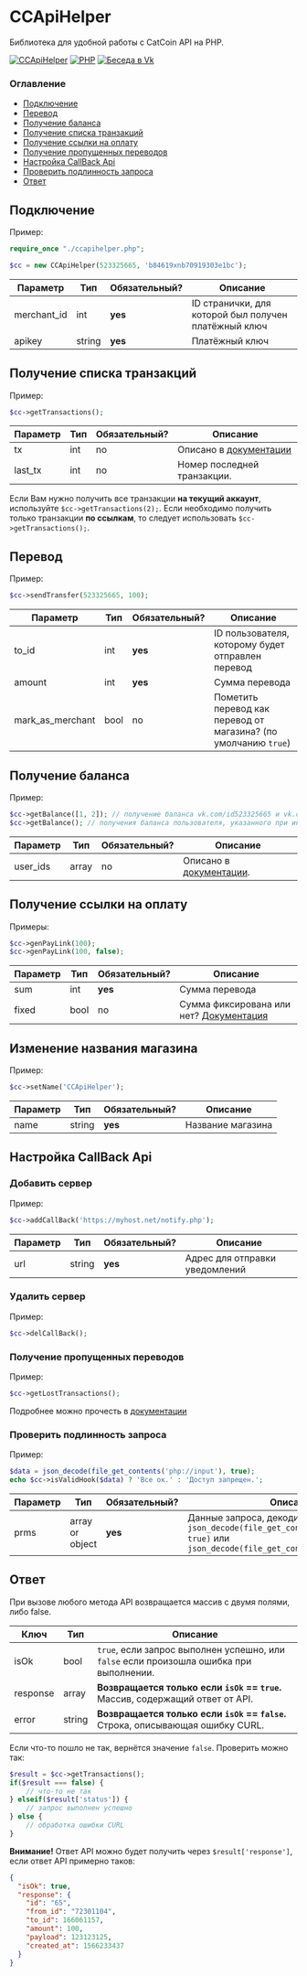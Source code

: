 # CCApiHelper
Библиотека для удобной работы с CatCoin API на PHP.

[![CCApiHelper](https://img.shields.io/badge/CCApiHelper-1.0-brightgreen)](https://github.com/Floory/ccapihelper)
[![PHP](https://img.shields.io/badge/PHP-%3E%3D7.0-blue)](https://php.net/)
[![Беседа в Vk](https://img.shields.io/badge/%D0%91%D0%B5%D1%81%D0%B5%D0%B4%D0%B0%20%D0%B2-Vk-orange)](https://vk.me/join/AJQ1dzYf1BBBwChl3mcP8kvz)

### Оглавление
- [Подключение](#Подключение)
- [Перевод](#Перевод)
- [Получение баланса](#Получение-баланса)
- [Получение списка транзакций](#Получение-списка-транзакций)
- [Получение ссылки на оплату](#Получение-ссылки-на-оплату)
- [Получение пропущенных переводов](#Получение-пропущенных-переводов)
- [Настройка CallBack Api](#Настройка-CallBack-Api)
- [Проверить подлинность запроса](#Проверить-подлинность-запроса)
- [Ответ](#Ответ)


## Подключение
Пример:
```php
require_once "./ccapihelper.php";

$cc = new CCApiHelper(523325665, 'b84619xnb70919303e1bc');
```

| Параметр     | Тип    | Обязательный?     | Описание                                             |
|--------------|--------|-------------------|------------------------------------------------------|
| merchant_id  | int    | **yes**           | ID странички, для которой был получен платёжный ключ |
| apikey       | string | **yes**           | Платёжный ключ                                       |

## Получение списка транзакций
Пример:
```php
$cc->getTransactions();
```

| Параметр     | Тип    | Обязательный? | Описание                                                                                                                              |
|--------------|--------|---------------|---------------------------------------------------------------------------------------------------------------------------------------|
| tx           | int    | no            | Описано в [документации](https://documenter.getpostman.com/view/8482328/SVfGzCCM?version=latest#36eca604-3cef-4966-a336-a46b440bb981) |
| last_tx      | int    | no            | Номер последней транзакции.                                                                                                           |

Если Вам нужно получить все транзакции **на текущий аккаунт**, используйте `$cc->getTransactions(2);`. Если необходимо получить только транзакции **по ссылкам**, то следует использовать `$cc->getTransactions();`.

## Перевод
Пример:
```php
$cc->sendTransfer(523325665, 100);
```

| Параметр         | Тип    | Обязательный? | Описание                                                                             |
|------------------|--------|---------------|--------------------------------------------------------------------------------------|
| to_id            | int    | **yes**       | ID пользователя, которому будет отправлен перевод                                    |
| amount           | int    | **yes**       | Сумма перевода                                                                       |
| mark_as_merchant | bool   | no            | Пометить перевод как перевод от магазина? (по умолчанию `true`)                      |

## Получение баланса
Пример:
```php
$cc->getBalance([1, 2]); // получение баланса vk.com/id523325665 и vk.com/id2
$cc->getBalance(); // получения баланса пользователя, указанного при инициализации
```

| Параметр     | Тип    | Обязательный? | Описание                                                                                                                                                                                                                                                     |
|--------------|--------|---------------|----------------------------------------------------------------------------------------------------------------------------------------|
| user_ids     | array  | no            | Описано в [документации](https://documenter.getpostman.com/view/8482328/SVfGzCCM?version=latest#0f9637c9-48f1-43a8-8df8-d46cfc10f4c2). |

## Получение ссылки на оплату
Примеры:
```php
$cc->genPayLink(100);
$cc->genPayLink(100, false);
```

| Параметр     | Тип    | Обязательный?   | Описание                                                                                                             |
|--------------|--------|-----------------|----------------------------------------------------------------------------------------------------------------------|
| sum          | int    | **yes**         | Сумма перевода                                                                                                       |
| fixed        | bool   | no              | Сумма фиксирована или нет? [Документация](https://documenter.getpostman.com/view/8482328/SVfGzCCM?version=latest)    |

## Изменение названия магазина
Пример:
```php
$cc->setName('CCApiHelper');
```

| Параметр | Тип    | Обязательный? | Описание          |
|----------|--------|---------------|-------------------|
| name     | string | **yes**       | Название магазина |

## Настройка CallBack Api
### Добавить сервер
Пример:
```php
$cc->addCallBack('https://myhost.net/notify.php');
```

| Параметр | Тип    | Обязательный? | Описание                       |
|----------|--------|---------------|--------------------------------|
| url      | string | **yes**       | Адрес для отправки уведомлений |

### Удалить сервер
Пример:
```php
$cc->delCallBack();
```

### Получение пропущенных переводов
Пример:
```php
$cc->getLostTransactions();
```

Подробнее можно прочесть в [документации](https://documenter.getpostman.com/view/8482328/SVfGzCCM?version=latest#18360d31-0e9c-4925-8b67-9edffb5654c5)

### Проверить подлинность запроса
Пример:
```php
$data = json_decode(file_get_contents('php://input'), true);
echo $cc->isValidHook($data) ? 'Все ок.' : 'Доступ запрещен.';
```

| Параметр | Тип             | Обязательный? | Описание                                                                                                                                       |
|----------|-----------------|---------------|------------------------------------------------------------------------------------------------------------------------------------------------|
| prms     | array or object | **yes**       | Данные запроса, декодированные через `json_decode(file_get_contents('php://input'), true)` или `json_decode(file_get_contents('php://input'))` |


## Ответ
При вызове любого метода API возвращается массив с двумя полями, либо false.

| Ключ         | Тип    |  Описание                                                                               |
|--------------|--------|-----------------------------------------------------------------------------------------|
| isOk         | bool   | `true`, если запрос выполнен успешно, или `false` если произошла ошибка при выполнении. |
| response     | array  | **Возвращается только если `isOk` == `true`.** Массив, содержащий ответ от API.         |
| error        | string | **Возвращается только если `isOk` == `false`.** Строка, описывающая ошибку CURL.        |

Если что-то пошло не так, вернётся значение `false`. Проверить можно так:
```php
$result = $cc->getTransactions();
if($result === false) {
	// что-то не так
} elseif($result['status']) {
	// запрос выполнен успешно
} else {
	// обработка ошибки CURL
}
```

**Внимание!** Ответ API можно будет получить через `$result['response']`, если ответ API примерно таков:
```json
{
  "isOk": true,
  "response": {
    "id": "65",
    "from_id": "72301104",
    "to_id": 166061157,
    "amount": 100,
    "payload": 123123125,
    "created_at": 1566233437
  }
}
```